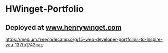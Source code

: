 # HWinget-Portfolio

## Deployed at www.henrywinget.com

https://medium.freecodecamp.org/15-web-developer-portfolios-to-inspire-you-137fb1743cae
